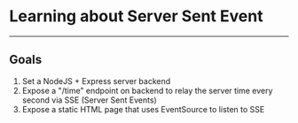 # Learning about Server Sent Event
---
## Goals
1. Set a NodeJS + Express server backend
2. Expose a "/time" endpoint on backend to relay the server time every second via SSE (Server Sent Events)
3. Expose a static HTML page that uses EventSource to listen to SSE 
 
